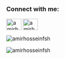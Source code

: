 <h3 align="left">Connect with me:</h3>
<p align="left">
<a href="https://linkedin.com/in/amirhossein-farkhonde-sharif-0793441aa/" target="blank"><img align="center" src="https://raw.githubusercontent.com/rahuldkjain/github-profile-readme-generator/master/src/images/icons/Social/linked-in-alt.svg" alt="amirhossein-farkhonde-sharif-0793441aa/" height="30" width="40" /></a>
<a href="https://instagram.com/amirhosseinfsh" target="blank"><img align="center" src="https://raw.githubusercontent.com/rahuldkjain/github-profile-readme-generator/master/src/images/icons/Social/instagram.svg" alt="amirhosseinfsh" height="30" width="40" /></a>
</p>

<p><img align="center" src="https://github-readme-stats.vercel.app/api/top-langs?username=amirhosseinfsh&show_icons=true&locale=en&layout=compact" alt="amirhosseinfsh" /></p>

<p><img align="center" src="https://github-readme-streak-stats.herokuapp.com/?user=amirhosseinfsh&theme=dark" alt="amirhosseinfsh" /></p>

